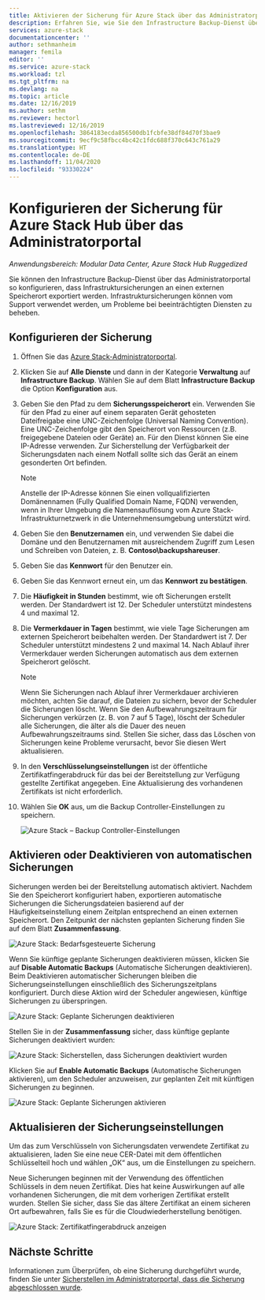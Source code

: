 ```yaml
---
title: Aktivieren der Sicherung für Azure Stack über das Administratorportal | Microsoft-Dokumentation
description: Erfahren Sie, wie Sie den Infrastructure Backup-Dienst über das Administratorportal aktivieren, sodass Azure Stack bei einem Fehler wiederhergestellt werden kann.
services: azure-stack
documentationcenter: ''
author: sethmanheim
manager: femila
editor: ''
ms.service: azure-stack
ms.workload: tzl
ms.tgt_pltfrm: na
ms.devlang: na
ms.topic: article
ms.date: 12/16/2019
ms.author: sethm
ms.reviewer: hectorl
ms.lastreviewed: 12/16/2019
ms.openlocfilehash: 3864183ecda856500db1fcbfe38df84d70f3bae9
ms.sourcegitcommit: 9ecf9c58fbcc4bc42c1fdc688f370c643c761a29
ms.translationtype: HT
ms.contentlocale: de-DE
ms.lasthandoff: 11/04/2020
ms.locfileid: "93330224"
---
```

# <a name="configure-backup-for-azure-stack-hub-from-the-administrator-portal"></a>Konfigurieren der Sicherung für Azure Stack Hub über das Administratorportal

*Anwendungsbereich: Modular Data Center, Azure Stack Hub Ruggedized*

Sie können den Infrastructure Backup-Dienst über das Administratorportal so konfigurieren, dass Infrastruktursicherungen an einen externen Speicherort exportiert werden. Infrastruktursicherungen können vom Support verwendet werden, um Probleme bei beeinträchtigten Diensten zu beheben.

## <a name="configure-backup"></a>Konfigurieren der Sicherung

1. Öffnen Sie das [Azure Stack-Administratorportal](../../operator/azure-stack-manage-portals.md).

2. Klicken Sie auf **Alle Dienste** und dann in der Kategorie **Verwaltung** auf **Infrastructure Backup**. Wählen Sie auf dem Blatt **Infrastructure Backup** die Option **Konfiguration** aus.

3. Geben Sie den Pfad zu dem **Sicherungsspeicherort** ein. Verwenden Sie für den Pfad zu einer auf einem separaten Gerät gehosteten Dateifreigabe eine UNC-Zeichenfolge (Universal Naming Convention). Eine UNC-Zeichenfolge gibt den Speicherort von Ressourcen (z.B. freigegebene Dateien oder Geräte) an. Für den Dienst können Sie eine IP-Adresse verwenden. Zur Sicherstellung der Verfügbarkeit der Sicherungsdaten nach einem Notfall sollte sich das Gerät an einem gesonderten Ort befinden.

    > [!NOTE]  
    > Anstelle der IP-Adresse können Sie einen vollqualifizierten Domänennamen (Fully Qualified Domain Name, FQDN) verwenden, wenn in Ihrer Umgebung die Namensauflösung vom Azure Stack-Infrastrukturnetzwerk in die Unternehmensumgebung unterstützt wird.

4. Geben Sie den **Benutzernamen** ein, und verwenden Sie dabei die Domäne und den Benutzernamen mit ausreichendem Zugriff zum Lesen und Schreiben von Dateien, z. B. **Contoso\backupshareuser**.

5. Geben Sie das **Kennwort** für den Benutzer ein.

6. Geben Sie das Kennwort erneut ein, um das **Kennwort zu bestätigen**.

7. Die **Häufigkeit in Stunden** bestimmt, wie oft Sicherungen erstellt werden. Der Standardwert ist 12. Der Scheduler unterstützt mindestens 4 und maximal 12.

8. Die **Vermerkdauer in Tagen** bestimmt, wie viele Tage Sicherungen am externen Speicherort beibehalten werden. Der Standardwert ist 7. Der Scheduler unterstützt mindestens 2 und maximal 14. Nach Ablauf ihrer Vermerkdauer werden Sicherungen automatisch aus dem externen Speicherort gelöscht.

   > [!NOTE]
   > Wenn Sie Sicherungen nach Ablauf ihrer Vermerkdauer archivieren möchten, achten Sie darauf, die Dateien zu sichern, bevor der Scheduler die Sicherungen löscht. Wenn Sie den Aufbewahrungszeitraum für Sicherungen verkürzen (z. B. von 7 auf 5 Tage), löscht der Scheduler alle Sicherungen, die älter als die Dauer des neuen Aufbewahrungszeitraums sind. Stellen Sie sicher, dass das Löschen von Sicherungen keine Probleme verursacht, bevor Sie diesen Wert aktualisieren.

9. In den **Verschlüsselungseinstellungen** ist der öffentliche Zertifikatfingerabdruck für das bei der Bereitstellung zur Verfügung gestellte Zertifikat angegeben. Eine Aktualisierung des vorhandenen Zertifikats ist nicht erforderlich.

10. Wählen Sie **OK** aus, um die Backup Controller-Einstellungen zu speichern.

    ![Azure Stack – Backup Controller-Einstellungen](media/azure-stack-backup-enable-backup-console-tzl/backup-controller-settings-certificate.png)

## <a name="enable-or-disable-automatic-backups"></a>Aktivieren oder Deaktivieren von automatischen Sicherungen

Sicherungen werden bei der Bereitstellung automatisch aktiviert. Nachdem Sie den Speicherort konfiguriert haben, exportieren automatische Sicherungen die Sicherungsdateien basierend auf der Häufigkeitseinstellung einem Zeitplan entsprechend an einen externen Speicherort. Den Zeitpunkt der nächsten geplanten Sicherung finden Sie auf dem Blatt **Zusammenfassung**.

![Azure Stack: Bedarfsgesteuerte Sicherung](media/azure-stack-backup-enable-backup-console-tzl/on-demand-backup.png)

Wenn Sie künftige geplante Sicherungen deaktivieren müssen, klicken Sie auf **Disable Automatic Backups** (Automatische Sicherungen deaktivieren). Beim Deaktivieren automatischer Sicherungen bleiben die Sicherungseinstellungen einschließlich des Sicherungszeitplans konfiguriert. Durch diese Aktion wird der Scheduler angewiesen, künftige Sicherungen zu überspringen.

![Azure Stack: Geplante Sicherungen deaktivieren](media/azure-stack-backup-enable-backup-console-tzl/disable-auto-backup.png)

Stellen Sie in der **Zusammenfassung** sicher, dass künftige geplante Sicherungen deaktiviert wurden:

![Azure Stack: Sicherstellen, dass Sicherungen deaktiviert wurden](media/azure-stack-backup-enable-backup-console-tzl/confirm-disable.png)

Klicken Sie auf **Enable Automatic Backups** (Automatische Sicherungen aktivieren), um den Scheduler anzuweisen, zur geplanten Zeit mit künftigen Sicherungen zu beginnen.

![Azure Stack: Geplante Sicherungen aktivieren](media/azure-stack-backup-enable-backup-console-tzl/enable-auto-backup.png)

## <a name="update-backup-settings"></a>Aktualisieren der Sicherungseinstellungen

Um das zum Verschlüsseln von Sicherungsdaten verwendete Zertifikat zu aktualisieren, laden Sie eine neue CER-Datei mit dem öffentlichen Schlüsselteil hoch und wählen „OK“ aus, um die Einstellungen zu speichern.

Neue Sicherungen beginnen mit der Verwendung des öffentlichen Schlüssels in dem neuen Zertifikat. Dies hat keine Auswirkungen auf alle vorhandenen Sicherungen, die mit dem vorherigen Zertifikat erstellt wurden. Stellen Sie sicher, dass Sie das ältere Zertifikat an einem sicheren Ort aufbewahren, falls Sie es für die Cloudwiederherstellung benötigen.

![Azure Stack: Zertifikatfingerabdruck anzeigen](media/azure-stack-backup-enable-backup-console-tzl/encryption-settings-thumbprint.png)

## <a name="next-steps"></a>Nächste Schritte

Informationen zum Überprüfen, ob eine Sicherung durchgeführt wurde, finden Sie unter [Sicherstellen im Administratorportal, dass die Sicherung abgeschlossen wurde](../../operator/azure-stack-backup-back-up-azure-stack.md).
